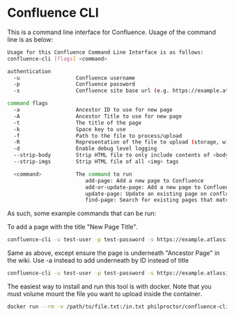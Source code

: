 # Confluence CLI

This is a command line interface for Confluence. Usage of the command line is as below:

``` bash
Usage for this Confluence Command Line Interface is as follows:
confluence-cli [flags] <command>

authentication
  -u                  Confluence username
  -p                  Confluence password
  -s                  Confluence site base url (e.g. https://example.atlassian.net/wiki)

command flags
  -a                  Ancestor ID to use for new page
  -A                  Ancestor Title to use for new page
  -t                  The title of the page
  -k                  Space key to use
  -f                  Path to the file to process/upload
  -R                  Representation of the file to upload (storage, wiki, can be any supported by confluence convert api)
  -d                  Enable debug level logging
  --strip-body        Strip HTML file to only include contents of <body>
  --strip-imgs        Strip HTML file of all <img> tags

  <command>           The command to run
                         add-page: Add a new page to Confluence
                         add-or-update-page: Add a new page to Confluence or update if it already exists
                         update-page: Update an existing page on confluence
                         find-page: Search for existing pages that match title
```

As such, some example commands that can be run:

To add a page with the title "New Page Title".

``` bash
confluence-cli -u test-user -p test-password -s https://example.atlassian.net/wiki -k TST -t "New Page Title" -f path/to/file add-page
```

Same as above, except ensure the page is underneath "Ancestor Page" in the wiki. Use -a instead to add underneath by ID instead of title

``` bash
confluence-cli -u test-user -p test-password -s https://example.atlassian.net/wiki -k TST -A "Ancestor Page" -t "New Page Title" -f path/to/file add-page
```

The easiest way to install and run this tool is with docker. Note that you must volume mount the file you want to upload inside the container.

``` bash
docker run --rm -v /path/to/file.txt:/in.txt philproctor/confluence-cli -u test-user -p test-password -s https://example.atlassian.net/wiki -A 'Ancestor Page' -k TST -f /in.txt -t 'Page Title' -R 'wiki' add-or-update-page
```
